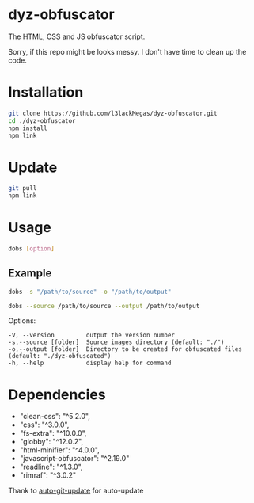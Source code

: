 # dyz-obfuscator
The HTML, CSS and JS obfuscator script.

Sorry, if this repo might be looks messy. I don't have time to clean up the code.

# Installation
```bash
git clone https://github.com/l3lackMegas/dyz-obfuscator.git
cd ./dyz-obfuscator
npm install
npm link
```

# Update
 ```bash
git pull
npm link
 ```
 
# Usage
 ```bash
 dobs [option]
 ```
 
 ## Example
 ```bash
dobs -s "/path/to/source" -o "/path/to/output"
```
```bash
dobs --source /path/to/source --output /path/to/output
```
 
 Options:
 ```
 -V, --version         output the version number
 -s,--source [folder]  Source images directory (default: "./")
 -o,--output [folder]  Directory to be created for obfuscated files (default: "./dyz-obfuscated")
 -h, --help            display help for command
 ```
  
# Dependencies
- "clean-css": "^5.2.0",
- "css": "^3.0.0",
- "fs-extra": "^10.0.0",
- "globby": "^12.0.2",
- "html-minifier": "^4.0.0",
- "javascript-obfuscator": "^2.19.0"
- "readline": "^1.3.0",
- "rimraf": "^3.0.2"

Thank to [auto-git-update](https://github.com/chegele/AutoGitUpdate) for auto-update